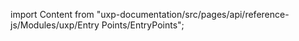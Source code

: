 
import Content from "uxp-documentation/src/pages/api/reference-js/Modules/uxp/Entry Points/EntryPoints";

<Content query="product=xd"/>
